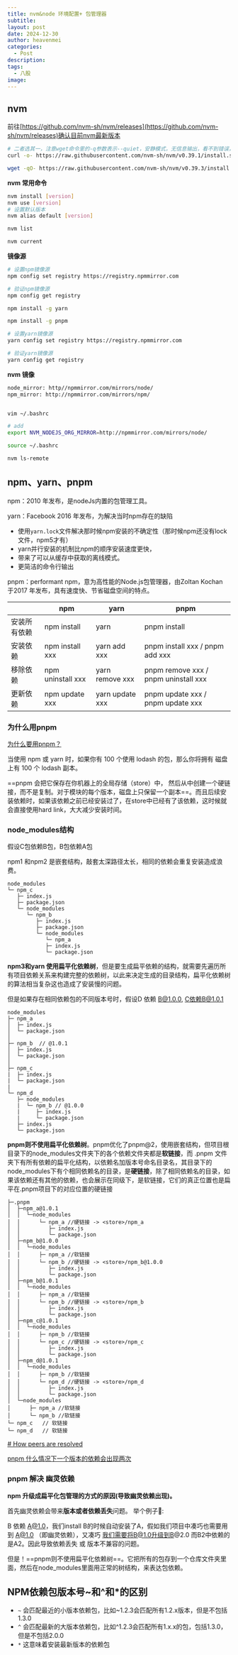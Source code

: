 ```yaml
---
title: nvm&node 环境配置+ 包管理器
subtitle: 
layout: post
date: 2024-12-30
author: heavenmei
categories:
  - Post
description: 
tags:
  - 八股
image:
---
```

## nvm 

前往[https://github.com/nvm-sh/nvm/releases](https://github.com/nvm-sh/nvm/releases)确认目前nvm最新版本

```bash
# 二者选其一，注意wget命令里的-q参数表示--quiet，安静模式，无信息输出，看不到错误，也可去掉该参数
curl -o- https://raw.githubusercontent.com/nvm-sh/nvm/v0.39.1/install.sh | bash

wget -qO- https://raw.githubusercontent.com/nvm-sh/nvm/v0.39.3/install.sh | bash

```



**nvm 常用命令**
```bash
nvm install [version]
nvm use [version]
# 设置默认版本
nvm alias default [version]

nvm list

nvm current
```


**镜像源**
```bash
# 设置npm镜像源
npm config set registry https://registry.npmmirror.com

# 验证npm镜像源
npm config get registry

npm install -g yarn

npm install -g pnpm

# 设置yarn镜像源
yarn config set registry https://registry.npmmirror.com

# 验证yarn镜像源
yarn config get registry

```


**nvm 镜像**
```bash
node_mirror: http//npmmirror.com/mirrors/node/ 
npm_mirror: http://npmmirror.com/mirrors/npm/


vim ~/.bashrc

# add
export NVM_NODEJS_ORG_MIRROR=http://npmmirror.com/mirrors/node/

source ~/.bashrc

nvm ls-remote
```

## npm、yarn、pnpm

npm：2010 年发布，是nodeJs内置的包管理工具。

yarn：Facebook 2016 年发布，为解决当时npm存在的缺陷
- 使用`yarn.lock`文件解决那时候npm安装的不确定性（那时候npm还没有lock文件，npm5才有）
- yarn并行安装的机制比npm的顺序安装速度更快，
- 带来了可以从缓存中获取的离线模式。
- 更简洁的命令行输出


pnpm：performant npm，意为高性能的Node.js包管理器，由Zoltan Kochan 于2017 年发布，具有速度快、节省磁盘空间的特点。

|        | npm               | yarn            | pnpm                                 |
| ------ | ----------------- | --------------- | ------------------------------------ |
| 安装所有依赖 | npm install       | yarn            | pnpm install                         |
| 安装依赖   | npm install xxx   | yarn add xxx    | pnpm install xxx / pnpm add xxx      |
| 移除依赖   | npm uninstall xxx | yarn remove xxx | pnpm remove xxx / pnpm uninstall xxx |
| 更新依赖   | npm update xxx    | yarn update xxx | pnpm update xxx / pnpm update xxx    |




### 为什么用pnpm

[为什么要用pnpm？](https://link.juejin.cn/?target=https%3A%2F%2Fwww.kochan.io%2Fnodejs%2Fwhy-should-we-use-pnpm.html "https://www.kochan.io/nodejs/why-should-we-use-pnpm.html")


当使用 npm 或 yarn 时，如果你有 100 个使用 lodash 的包，那么你将拥有 磁盘上有 100 个 lodash 副本。

==pnpm 会把它保存在你机器上的全局存储（store）中， 然后从中创建一个硬链接，而不是复制。对于模块的每个版本，磁盘上只保留一个副本==。而且后续安装依赖时，如果该依赖之前已经安装过了，在store中已经有了该依赖，这时候就会直接使用hard link，大大减少安装时间。


### node_modules结构
假设C包依赖B包，B包依赖A包

npm1 和npm2 是嵌套结构，敲套太深路径太长，相同的依赖会重复安装造成浪费。
```shell
node_modules
└─ npm_c
   ├─ index.js
   ├─ package.json
   └─ node_modules
      └─ npm_b
         ├─ index.js
         ├─ package.json
         └─ node_modules
      		└─ npm_a
         	├─ index.js
         	└─ package.json
```


**npm3和yarn 使用扁平化依赖树**，但是要生成扁平依赖的结构，就需要先遍历所有项目依赖关系来构建完整的依赖树，以此来决定生成的目录结构，扁平化依赖树的算法相当复杂这也造成了安装慢的问题。

但是如果存在相同依赖包的不同版本号时，假设D 依赖 B@1.0.0, C依赖B@1.0.1

```shell
node_modules
├─ npm_a
│  ├─ index.js
│  └─ package.json
│
├─ npm_b  // @1.0.1
│  ├─ index.js
│  └─ package.json
│
├─ npm_c
|  ├─ index.js
|  └─ package.json
|
└─ npm_d
   ├─ node_modules
   |  └─ npm_b // @1.0.0
   |     ├─ index.js
   |     └─ package.json
   ├─ index.js
   └─ package.json
```


**pnpm则不使用扁平化依赖树**。pnpm优化了pnpm@2，使用嵌套结构，但项目根目录下的node_modules文件夹下的各个依赖文件夹都是**软链接**，而 .pnpm 文件夹下有所有依赖的扁平化结构，以依赖名加版本号命名目录名，其目录下的node_modules下有个相同依赖名的目录，是**硬链接**，除了相同依赖名的目录，如果该依赖还有其他的依赖，也会展示在同级下，是软链接，它们的真正位置也是扁平在.pnpm项目下的对应位置的硬链接

```shell
├─.pnpm
│  ├─npm_a@1.0.1
│  │  └─node_modules
│  │      └─ npm_a //硬链接 -> <store>/npm_a
│  │         ├─ index.js
│  │		 └─ package.json
│  ├─npm_b@1.0.0
│  │  └─node_modules
│  │      ├─ npm_a //软链接 
│  │      └─ npm_b //硬链接 -> <store>/npm_b@1.0.0
│  │         ├─ index.js
│  │		 └─ package.json
│  ├─npm_b@1.0.1
│  │  └─node_modules
│  │      ├─ npm_a //软链接 
│  │      └─ npm_b //硬链接 -> <store>/npm_b
│  │         ├─ index.js
│  │		 └─ package.json
│  ├─npm_c@1.0.1
│  │  └─node_modules
│  │      ├─ npm_b //软链接 
│  │      └─ npm_c //硬链接 -> <store>/npm_c
│  │         ├─ index.js
│  │		 └─ package.json
│  ├─npm_d@1.0.1
│  │  └─node_modules
│  │      ├─ npm_b //软链接 
│  │      └─ npm_d //硬链接 -> <store>/npm_d
│  │         ├─ index.js
│  │		 └─ package.json
│  └─node_modules
│      ├─ npm_a //软链接 
│      └─ npm_b //软链接 
└─ npm_c   // 软链接 
└─ npm_d   // 软链接 
```


[# How peers are resolved](https://pnpm.io/how-peers-are-resolved)

[pnpm 什么情况下一个版本的依赖会出现两次](https://zhuanlan.zhihu.com/p/370243042)
### pnpm 解决 幽灵依赖

**npm 升级成扁平化包管理的方式的原因(导致幽灵依赖出现)。**

首先幽灵依赖会带来**版本或者依赖丢失**问题。 举个例子🌰:

B 依赖 A@1.0，我们install B的时候自动安装了A，假如我们项目中凑巧也需要用到 A@1.0 （即幽灵依赖），又凑巧 我们需要将B@1.0升级到B@2.0 而B2中依赖的是A2。因此导致依赖丢失 或 版本不兼容的问题。


但是！==pnpm则不使用扁平化依赖树==。它把所有的包存到一个仓库文件夹里面，然后在node_modules里面用正常的树结构，来表达包依赖。




##  NPM依赖包版本号~和^和*的区别


- `~` 会匹配最近的小版本依赖包，比如~1.2.3会匹配所有1.2.x版本，但是不包括1.3.0  
- `^` 会匹配最新的大版本依赖包，比如^1.2.3会匹配所有1.x.x的包，包括1.3.0，但是不包括2.0.0  
- `*` 这意味着安装最新版本的依赖包